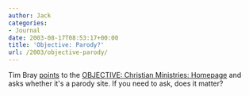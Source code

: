 ```yaml
---
author: Jack
categories:
- Journal
date: 2003-08-17T08:53:17+00:00
title: 'Objective: Parody?'
url: /2003/objective-parody/
---
```


Tim Bray [points][1] to the [OBJECTIVE: Christian Ministries: Homepage][2] and asks whether it's a parody site. If you need to ask, does it matter?

 [1]: http://www.tbray.org/ongoing/When/200x/2003/08/16/ObjectiveC
 [2]: http://objective.jesussave.us/ "Homepage"